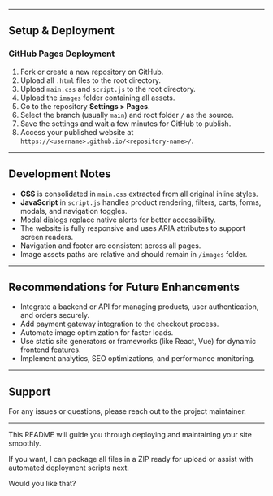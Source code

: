 
---

## Setup & Deployment

### GitHub Pages Deployment

1. Fork or create a new repository on GitHub.
2. Upload all `.html` files to the root directory.
3. Upload `main.css` and `script.js` to the root directory.
4. Upload the `images` folder containing all assets.
5. Go to the repository **Settings > Pages**.
6. Select the branch (usually `main`) and root folder `/` as the source.
7. Save the settings and wait a few minutes for GitHub to publish.
8. Access your published website at `https://<username>.github.io/<repository-name>/`.

---

## Development Notes

- **CSS** is consolidated in `main.css` extracted from all original inline styles.
- **JavaScript** in `script.js` handles product rendering, filters, carts, forms, modals, and navigation toggles.
- Modal dialogs replace native alerts for better accessibility.
- The website is fully responsive and uses ARIA attributes to support screen readers.
- Navigation and footer are consistent across all pages.
- Image assets paths are relative and should remain in `/images` folder.

---

## Recommendations for Future Enhancements

- Integrate a backend or API for managing products, user authentication, and orders securely.
- Add payment gateway integration to the checkout process.
- Automate image optimization for faster loads.
- Use static site generators or frameworks (like React, Vue) for dynamic frontend features.
- Implement analytics, SEO optimizations, and performance monitoring.

---

## Support

For any issues or questions, please reach out to the project maintainer.

---

This README will guide you through deploying and maintaining your site smoothly.

If you want, I can package all files in a ZIP ready for upload or assist with automated deployment scripts next.

Would you like that?
